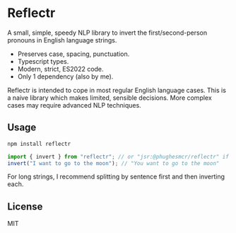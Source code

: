 # Reflectr

A small, simple, speedy NLP library to invert the first/second-person pronouns in English language strings.

- Preserves case, spacing, punctuation.
- Typescript types.
- Modern, strict, ES2022 code.
- Only 1 dependency (also by me).

Reflectr is intended to cope in most regular English language cases.
This is a naive library which makes limited, sensible decisions.
More complex cases may require advanced NLP techniques.

## Usage

```bash
npm install reflectr
```

```javascript
import { invert } from "reflectr"; // or "jsr:@phughesmcr/reflectr" if using Deno
invert("I want to go to the moon"); // "You want to go to the moon"
```

For long strings, I recommend splitting by sentence first and then inverting each.

## License

MIT
